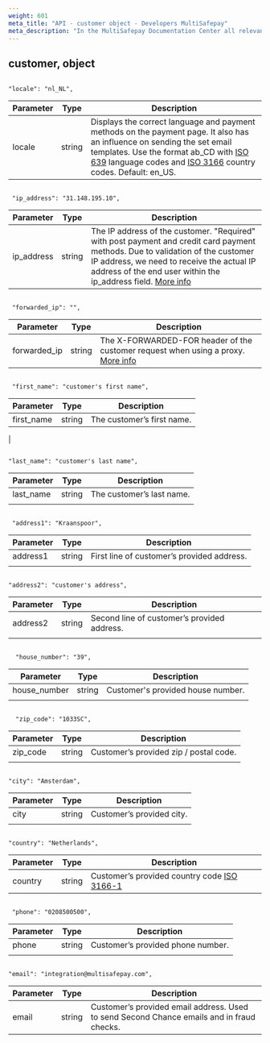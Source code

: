 ```yaml
---
weight: 601
meta_title: "API - customer object - Developers MultiSafepay"
meta_description: "In the MultiSafepay Documentation Center all relevant information regarding our Plugins and API. As well as Support pages for Payment Method, Tools and General Questions. You can also find the contact details of our Support Team and Integration Team."
---
```


## customer, object

```shell 

"locale": "nl_NL",
```

| Parameter                          | Type     | Description                                                                          |
|------------------------------------|----------|--------------------------------------------------------------------------------------|
| locale                             | string   | Displays the correct language and payment methods on the payment page. It also has an influence on sending the set email templates. Use the format ab_CD with [ISO 639](https://www.iso.org/iso-639-language-codes.html) language codes and [ISO 3166](https://www.iso.org/iso-3166-country-codes.html) country codes. Default: en_US. | 



```shell

 "ip_address": "31.148.195.10",
 ```

| Parameter                          | Type     | Description                                                                          |
|------------------------------------|----------|--------------------------------------------------------------------------------------|
| ip_address                         | string  | The IP address of the customer. "Required" with post payment and credit card payment methods. Due to validation of the customer IP address, we need to receive the actual IP address of the end user within the ip_address field. [More info](/faq/api/ip_address/)                                                                            |

```shell 

 "forwarded_ip": "",
 ```

| Parameter                          | Type     | Description                                                                          |
|------------------------------------|----------|--------------------------------------------------------------------------------------|
| forwarded_ip                       | string   | The X-FORWARDED-FOR header of the customer request when using a proxy. [More info](/faq/api/ip_address/)                                                                            |

```shell
 
 "first_name": "customer's first name",
```

| Parameter                          | Type     | Description                                                                          |
|------------------------------------|----------|--------------------------------------------------------------------------------------|
| first_name                         | string   | The customer’s first name.                                                            |
|



```shell

"last_name": "customer's last name",
```

| Parameter                          | Type     | Description                                                                          |
|------------------------------------|----------|--------------------------------------------------------------------------------------|
| last_name                          | string   | The customer’s last name.                                                             |
|                                    |          |                                                                                      | 

```shell 

 "address1": "Kraanspoor",
 ```

| Parameter                          | Type     | Description                                                                          |
|------------------------------------|----------|--------------------------------------------------------------------------------------|
| address1                           | string   | First line of customer’s provided address.                                            |
|                                    |          |                                                                                      | 

```shell 

"address2": "customer's address",
```

| Parameter                          | Type     | Description                                                                          |
|------------------------------------|----------|--------------------------------------------------------------------------------------|
| address2                           | string   | Second line of customer’s provided address.                                           |
|                                    |          |                                                                                      | 

```shell 

  "house_number": "39",
  ```

| Parameter                          | Type     | Description                                                                          |
|------------------------------------|----------|--------------------------------------------------------------------------------------|
| house_number                       | string   | Customer's provided house number.                                                     |
|                                    |          |                                                                                      | 

```shell 

  "zip_code": "1033SC",
  ```

| Parameter                          | Type     | Description                                                                          |
|------------------------------------|----------|--------------------------------------------------------------------------------------|
| zip_code                           | string   | Customer’s provided zip / postal code.                                                |
|                                    |          |                                                                                      | 


```shell 

"city": "Amsterdam",
```

| Parameter                          | Type     | Description                                                                          |
|------------------------------------|----------|--------------------------------------------------------------------------------------|
| city                               | string   | Customer’s provided city.                                                             |
|                                    |          |                                                                                      | 


```shell 

"country": "Netherlands",
```

| Parameter                          | Type     | Description                                                                          |
|------------------------------------|----------|--------------------------------------------------------------------------------------|
| country                            | string   | Customer’s provided country code [ISO 3166-1](https://www.iso.org/iso-3166-country-codes.html)                                                                                                           |


```shell 

 "phone": "0208500500",
 ```

| Parameter                          | Type     | Description                                                                          |
|------------------------------------|----------|--------------------------------------------------------------------------------------|
| phone                              | string   | Customer’s provided phone number.                                                     |
|                                    |          |                                                                                      | 


```shell 

"email": "integration@multisafepay.com",
```

| Parameter                          | Type     | Description                                                                          |
|------------------------------------|----------|--------------------------------------------------------------------------------------|
| email                              | string   | Customer’s provided email address. Used to send Second Chance emails and in fraud checks.                                                                                                                                 |

